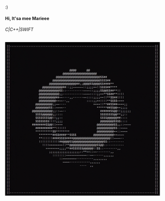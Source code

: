 :)

<h4 align=>Hi, It'sa mee Marieee</h4>

<h6 align=>C|C++|SWIFT</h6>

![](https://raw.githubusercontent.com/andrei811/donut-shape-console/main/image/donut.gif)

